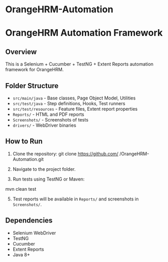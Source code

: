 # OrangeHRM-Automation
# OrangeHRM Automation Framework

## Overview
This is a Selenium + Cucumber + TestNG + Extent Reports automation framework for OrangeHRM.

## Folder Structure
- `src/main/java` - Base classes, Page Object Model, Utilities
- `src/test/java` - Step definitions, Hooks, Test runners
- `src/test/resources` - Feature files, Extent report properties
- `Reports/` - HTML and PDF reports
- `Screenshots/` - Screenshots of tests
- `drivers/` - WebDriver binaries

## How to Run
1. Clone the repository:
git clone https://github.com/
<username>/OrangeHRM-Automation.git

2. Navigate to the project folder.
3. Run tests using TestNG or Maven:
   
mvn clean test

5. Test reports will be available in `Reports/` and screenshots in `Screenshots/`.

## Dependencies
- Selenium WebDriver
- TestNG
- Cucumber
- Extent Reports
- Java 8+
